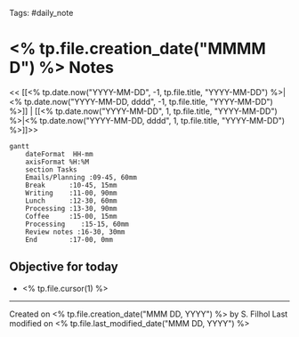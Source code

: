 Tags: #daily_note  
# <% tp.file.creation_date("MMMM D") %> Notes 
<< [[<% tp.date.now("YYYY-MM-DD", -1, tp.file.title, "YYYY-MM-DD") %>|<% tp.date.now("YYYY-MM-DD, dddd", -1, tp.file.title, "YYYY-MM-DD") %>]] | [[<% tp.date.now("YYYY-MM-DD", 1, tp.file.title, "YYYY-MM-DD") %>|<% tp.date.now("YYYY-MM-DD, dddd", 1, tp.file.title, "YYYY-MM-DD") %>]]>>
```mermaid
gantt
    dateFormat  HH-mm
    axisFormat %H:%M
    section Tasks
    Emails/Planning :09-45, 60mm
	Break      :10-45, 15mm
	Writing    :11-00, 90mm
	Lunch      :12-30, 60mm
    Processing :13-30, 90mm
    Coffee     :15-00, 15mm
    Processing    :15-15, 60mm
    Review notes :16-30, 30mm
    End        :17-00, 0mm
```

## Objective for today
- <% tp.file.cursor(1) %>


---
Created on <% tp.file.creation_date("MMM DD, YYYY") %> by S. Filhol
Last modified on <% tp.file.last_modified_date("MMM DD, YYYY") %>



 
